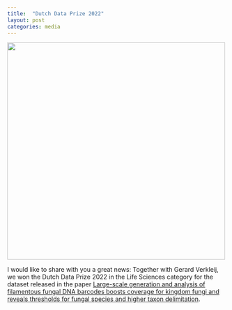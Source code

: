 ```yaml
---
title:  "Dutch Data Prize 2022"
layout: post
categories: media
---
```


<img src="https://vuthuyduong.github.io/photos/DutchDataPrize_DV.jpg" height="500" />

I would like to share with you a great news: Together with Gerard Verkleij, we won the Dutch Data Prize 2022 in the Life Sciences category for the dataset released in the paper [Large-scale generation and analysis of filamentous fungal DNA barcodes boosts coverage for kingdom fungi and reveals thresholds for fungal species and higher taxon delimitation](https://www.ingentaconnect.com/content/wfbi/sim/2019/00000092/00000001/art00004).
